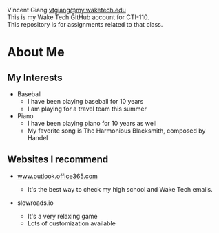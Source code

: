 Vincent Giang vtgiang@my.waketech.edu  
This is my Wake Tech GitHub account for CTI-110.  
This repository is for assignments related to that class.  

# About Me

## My Interests

* Baseball
	* I have been playing baseball for 10 years
	* I am playing for a travel team this summer
* Piano
	* I have been playing piano for 10 years as well
	* My favorite song is The Harmonious Blacksmith, composed by Handel

## Websites I recommend

* www.outlook.office365.com
	* It's the best way to check my high school and Wake Tech emails. 

* slowroads.io
	* It's a very relaxing game
	* Lots of customization available